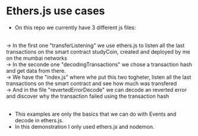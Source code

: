 # Ethers.js use cases

- On this repo we currently have 3 different js files: 
<br/>
    -> In the first one "transferListening" we use ethers.js to listen all the last transactions on the smart contract studyCoin, created and deployed by me on the mumbai networks
<br/>
    -> In the seconde one "decodingTransactions" we chose a transaction hash and get data from there.
<br/>
    -> We have the "index.js" where whe put this two togheter, listen all the last transactions on the smart contract and see how much was transfered
<br/>
    -> And in the file "revertedErrorDecode" we can decode an reverted error and discover why the transaction failed using the transaction hash
<br/>

<br/>

- This examples are only the basics that we can do with Events and decode in ethers.js.
- In this demonstration I only used ethers.js and nodemon.




